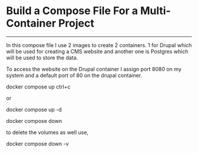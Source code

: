 # Build a Compose File For a Multi-Container Project
----------------------------------------------------
In this compose file I use 2 images to create 2 containers. 1 for Drupal which will be used for creating a CMS website and another one is Postgres which will be used to store the data.

To access the website on the Drupal container I assign port 8080 on my system and a default port of 80 on the drupal container.

docker compose up
ctrl+c

or

docker compose up -d

docker compose down

to delete the volumes as well use,

docker compose down -v
